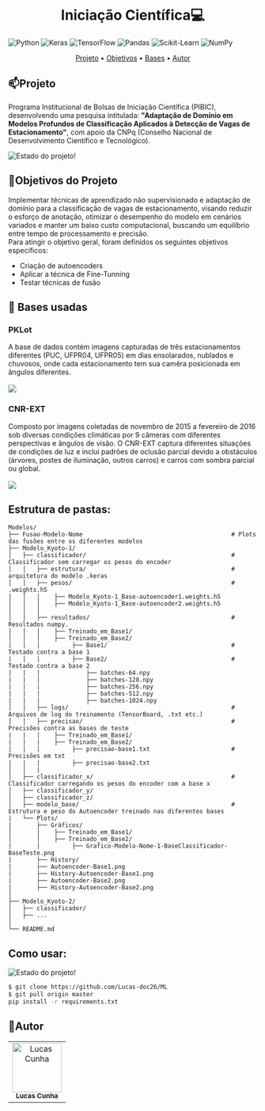 [TENSORFLOW_BADGE]:https://img.shields.io/badge/TensorFlow-%23FF6F00.svg?style=for-the-badge&logo=TensorFlow&logoColor=white

[KERAS_BADGE]:https://img.shields.io/badge/Keras-%23D00000.svg?style=for-the-badge&logo=Keras&logoColor=white

[NUMPY_BADGE]:https://img.shields.io/badge/numpy-%23013243.svg?style=for-the-badge&logo=numpy&logoColor=white

[PANDAS_BADGE]:https://img.shields.io/badge/pandas-%23150458.svg?style=for-the-badge&logo=pandas&logoColor=white

[SCIKIT-LEARN_BADGE]:https://img.shields.io/badge/scikit--learn-%23F7931E.svg?style=for-the-badge&logo=scikit-learn&logoColor=white

[PYTHON_BADGE]:https://img.shields.io/badge/python-3670A0?style=for-the-badge&logo=python&logoColor=ffdd54

<h1 align="center" style="font-weight: bold;">Iniciação Científica💻</h1>

![Python][PYTHON_BADGE]
![Keras][KERAS_BADGE]
![TensorFlow][TENSORFLOW_BADGE]
![Pandas][PANDAS_BADGE]
![Scikit-Learn][SCIKIT-LEARN_BADGE]
![NumPy][NUMPY_BADGE]

<p align="center">
  <a href="#Projeto">Projeto</a> •
  <a href="#Objetivos">Objetivos</a> • 
  <a href="#Datasets">Bases</a> •
  <a href="#Autor">Autor</a> 
</p>

<p align="center">
  <b></b>
</p>

<h2 id="Projeto">📫Projeto</h2>

Programa Institucional de Bolsas de Iniciação Científica (PIBIC), desenvolvendo uma pesquisa intitulada: **"Adaptação de Domínio em Modelos Profundos de Classificação Aplicados à Detecção de Vagas de Estacionamento"**, com apoio da CNPq (Conselho Nacional de Desenvolvimento Científico e Tecnológico).


![Estado do projeto!](https://img.shields.io/badge/Estado:-Em%20produção-FFFF00.svg)

<h2 id="Objetivos">🚀Objetivos do Projeto</h2>

Implementar técnicas de aprendizado não supervisionado e adaptação de domínio para a classificação de vagas de estacionamento, visando reduzir o esforço de anotação, otimizar o desempenho do modelo em cenários variados e manter um baixo custo computacional, buscando um equilíbrio entre tempo de processamento e precisão. <br>
Para atingir o objetivo geral, foram definidos os seguintes objetivos específicos:

<ul>
    <li>Criação de autoencoders</li>
    <li>Aplicar a técnica de Fine-Tunning</li>
    <li>Testar técnicas de fusão</li>
</ul>

<h2 id="Datasets">📍 Bases usadas</h2>

<h3>PKLot</h3>
A base de dados contém imagens capturadas de três estacionamentos diferentes (PUC, UFPR04, UFPR05) em dias ensolarados, nublados e chuvosos, onde cada estacionamento tem sua camêra posicionada em ângulos diferentes. 
<br> 
<br>
<img src ="https://ars.els-cdn.com/content/image/1-s2.0-S0957417422002032-gr1.jpg">
<h3>CNR-EXT</h3>
Composto por imagens coletadas de novembro de 2015 a fevereiro de 2016 sob diversas condições climáticas por 9 câmeras com diferentes perspectivas e ângulos de visão. O CNR-EXT captura diferentes situações de condições de luz e inclui padrões de oclusão parcial devido a obstáculos (árvores, postes de iluminação, outros carros) e carros com sombra parcial ou global.
<br>
<br>
<img src="https://lh3.googleusercontent.com/proxy/p-9dUexhRfdxfbh58L61VNsaFatf8KH-Bh7mVzWT8d35bqPE4GXaKuT_BNE5z-RLwJR6">

<h2>Estrutura de pastas:</h2>

```
Modelos/
├── Fusao-Modelo-Nome                                          # Plots das fusões entre os diferentes modelos  
├── Modelo_Kyoto-1/
│   ├── classificador/                                         # Classificador sem carregar os pesos do encoder
│   │   ├── estrutura/                                         # arquitetura do modelo .keras
│   │   ├── pesos/                                             # .weights.h5
│   │   │    ├── Modelo_Kyoto-1_Base-autoencoder1.weights.h5
│   │   │    ├── Modelo_Kyoto-1_Base-autoencoder2.weights.h5
│   │   │ 
│   │   ├── resultados/                                        # Resultados numpy.
│   │   │    ├── Treinado_em_Base1/
│   │   │    ├── Treinado_em_Base2/
|   |   |         ├── Base1/                                   # Testado contra a base 1
|   |   |         ├── Base2/                                   # Testado contra a base 2
|   |   |             ├── batches-64.npy 
|   |   |             ├── batches-128.npy 
|   |   |             ├── batches-256.npy 
|   |   |             ├── batches-512.npy 
|   |   |             ├── batches-1024.npy 
│   │   ├── logs/                                              # Arquivos de log do treinamento (TensorBoard, .txt etc.)
│   │   ├── precisao/                                          # Precisões contra as bases de teste 
|   |   |    ├── Treinado_em_Base1/  
|   |   |    ├── Treinado_em_Base2/
|   |   |         ├── precisao-base1.txt                       # Precisões em txt 
|   |   |         ├── precisao-base2.txt                                                    
│   │   |
│   ├── classificador_x/                                       # Classificador carregando os pesos do encoder com a base x 
│   ├── classificador_y/                                       
│   ├── classificador_z/                                       
│   ├── modelo_base/                                           # Estrutura e peso do Autoencoder treinado nas diferentes bases
|   └── Plots/
|       ├── Gráficos/
│       │    ├── Treinado_em_Base1/
│       │    ├── Treinado_em_Base2/
|       |         ├── Grafico-Modelo-Nome-1-BaseClassificador-BaseTeste.png                            
|       ├── History/
|       ├── Autoencoder-Base1.png
|       ├── History-Autoencoder-Base1.png
|       ├── Autoencoder-Base2.png
|       ├── History-Autoencoder-Base2.png
│
├── Modelo_Kyoto-2/
│   ├── classificador/
│   ├── ...
│
└── README.md
```

<h2 id="usar">Como usar:</h2>

![Estado do projeto!](https://img.shields.io/badge/Estado:-Em%20produção-FFFF00.svg)

```sh
$ git clone https://github.com/Lucas-doc26/ML 
$ git pull origin master
pip install -r requirements.txt 
```

<h2 id="Autor">🤝Autor</h2>
<table>
  <tr>
    <td align="center">
      <a href="https://www.linkedin.com/in/lucasdoc/">
        <img src="https://avatars.githubusercontent.com/u/89359426?v=4" width="100px;" alt="Lucas Cunha"/><br>
        <sub>
          <b>Lucas Cunha</b>
        </sub>
      </a>
    </td>
  </tr>
</table>
